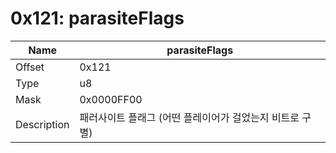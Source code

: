 # 0x121: parasiteFlags

| Name | parasiteFlags |
| ----| ------------ |
| Offset | 0x121 |
| Type | u8 |
| Mask | 0x0000FF00 |
| Description | 패러사이트 플래그 (어떤 플레이어가 걸었는지 비트로 구별) |<br>


